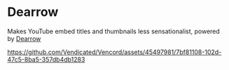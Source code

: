 # Dearrow

Makes YouTube embed titles and thumbnails less sensationalist, powered by [Dearrow](https://dearrow.ajay.app/)

https://github.com/Vendicated/Vencord/assets/45497981/7bf81108-102d-47c5-8ba5-357db4db1283
